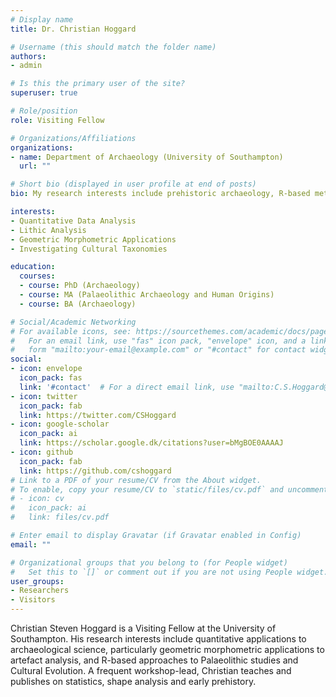 ```yaml
---
# Display name
title: Dr. Christian Hoggard

# Username (this should match the folder name)
authors:
- admin

# Is this the primary user of the site?
superuser: true

# Role/position
role: Visiting Fellow

# Organizations/Affiliations
organizations:
- name: Department of Archaeology (University of Southampton)
  url: ""

# Short bio (displayed in user profile at end of posts)
bio: My research interests include prehistoric archaeology, R-based methodologies and artefact shape analysis.

interests:
- Quantitative Data Analysis
- Lithic Analysis
- Geometric Morphometric Applications
- Investigating Cultural Taxonomies

education:
  courses:
  - course: PhD (Archaeology)
  - course: MA (Palaeolithic Archaeology and Human Origins)
  - course: BA (Archaeology)

# Social/Academic Networking
# For available icons, see: https://sourcethemes.com/academic/docs/page-builder/#icons
#   For an email link, use "fas" icon pack, "envelope" icon, and a link in the
#   form "mailto:your-email@example.com" or "#contact" for contact widget.
social:
- icon: envelope
  icon_pack: fas
  link: '#contact'  # For a direct email link, use "mailto:C.S.Hoggard@soton.ac.uk".
- icon: twitter
  icon_pack: fab
  link: https://twitter.com/CSHoggard
- icon: google-scholar
  icon_pack: ai
  link: https://scholar.google.dk/citations?user=bMgBOE0AAAAJ
- icon: github
  icon_pack: fab
  link: https://github.com/cshoggard
# Link to a PDF of your resume/CV from the About widget.
# To enable, copy your resume/CV to `static/files/cv.pdf` and uncomment the lines below.
# - icon: cv
#   icon_pack: ai
#   link: files/cv.pdf

# Enter email to display Gravatar (if Gravatar enabled in Config)
email: ""

# Organizational groups that you belong to (for People widget)
#   Set this to `[]` or comment out if you are not using People widget.
user_groups:
- Researchers
- Visitors
---
```


Christian Steven Hoggard is a Visiting Fellow at the University of Southampton. His research interests include quantitative applications to archaeological science, particularly geometric morphometric applications to artefact analysis, and R-based approaches to Palaeolithic studies and Cultural Evolution. A frequent workshop-lead, Christian teaches and publishes on statistics, shape analysis and early prehistory.
